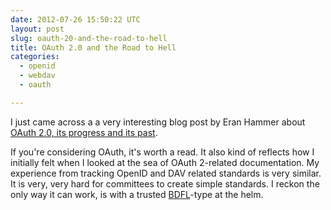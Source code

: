 ```yaml
---
date: 2012-07-26 15:50:22 UTC
layout: post
slug: oauth-20-and-the-road-to-hell
title: OAuth 2.0 and the Road to Hell
categories:
  - openid
  - webdav
  - oauth

---
```

<p>I just came across a a very interesting blog post by Eran Hammer about <a href="http://hueniverse.com/2012/07/oauth-2-0-and-the-road-to-hell/">OAuth 2.0, its progress and its past</a>.</p>

<p>If you're considering OAuth, it's worth a read. It also kind of reflects how I initially felt when I looked at the sea of OAuth 2-related documentation. My experience from tracking OpenID and DAV related standards is very similar. It is very, very hard for committees to create simple standards. I reckon the only way it can work, is with a trusted <a href="https://en.wikipedia.org/wiki/Benevolent_Dictator_for_Life">BDFL</a>-type at the helm.</p>

